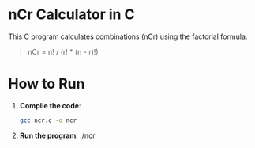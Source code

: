 # nCr Calculator in C

This C program calculates combinations (nCr) using the factorial formula:

> nCr = n! / (r! * (n - r)!)


# How to Run

1. **Compile the code**:
   ```bash
   gcc ncr.c -o ncr
2. **Run the program**:
   ./ncr
